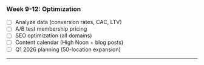 ### Week 9-12: Optimization

- [ ] Analyze data (conversion rates, CAC, LTV)
- [ ] A/B test membership pricing
- [ ] SEO optimization (all domains)
- [ ] Content calendar (High Noon + blog posts)
- [ ] Q1 2026 planning (50-location expansion)

---
